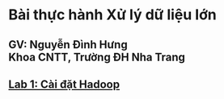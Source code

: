 # Bài thực hành Xử lý dữ liệu lớn 
<h2> 
GV: Nguyễn Đình Hưng 
<br>
Khoa CNTT, Trường ĐH Nha Trang
</h2>

## [Lab 1: Cài đặt Hadoop](https://github.com/nd-hung/Big-Data/tree/main/Lab1_Hadoop_Installation)
